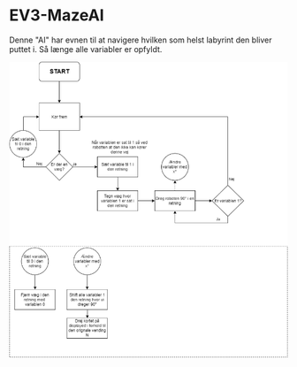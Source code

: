 # EV3-MazeAI
Denne "AI" har evnen til at navigere hvilken som helst labyrint den bliver puttet i. Så længe alle variabler er opfyldt.

![Flow Chart](https://github.com/kasp470f/EV3-MazeAI/blob/master/img/EV3%20-%20Weak%20AI%20Advanced.png)
